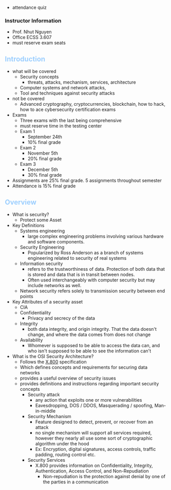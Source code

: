 - attendance quiz

### Instructor Information

- Prof. Nhut Nguyen
- Office ECSS 3.607
- must reserve exam seats

## <span style="color:#9dcfff">Introduction</span>

- what will be covered
  - Security concepts
    - threats, attacks, mechanism, services, architecture
  - Computer systems and network attacks,
  - Tool and techniques against security attacks
- not be covered
  - Advanced cryptography, cryptocurrencies, blockchain, how to hack, how to ace cybersecurity certification exams
- Exams
  - Three exams with the last being comprehensive
  - must reserve time in the testing center
  - Exam 1
    - September 24th
    - 10% final grade
  - Exam 2
    - November 5th
    - 20% final grade
  - Exam 3
    - December 5th
    - 30% final grade
- Assignments are 25% final grade. 5 assignments throughout semester
- Attendance is 15% final grade

## <span style="color:#9dcfff">Overview</span>

- What is security?
  - Protect some Asset
- Key Definitions
  - Systems engineering
    - large complex engineering problems involving various hardware and software components.
  - Security Engineering
    - Popularized by Ross Anderson as a branch of systems engineering related to security of real systems
  - Information security
    - refers to the trustworthiness of data. Protection of both data that is stored and data that is in transit between nodes.
    - Often used interchangeably with computer security but may include networks as well.
  - Network security refers solely to transmission security between end points
- Key Attributes of a security asset
  - CIA
  - Confidentiality
    - Privacy and secrecy of the data
  - Integrity
    - both data integrity, and origin integrity. That the data doesn't change, and where the data comes from does not change
  - Availability
    - Whomever is supposed to be able to access the data can, and who isn't supposed to be able to see the information can't
- What is the OSI Security Architecture?
  - Follows the [X.800](X.800-Spec.pdf) specification
  - Which defines concepts and requirements for securing data networks
  - provides a useful overview of security issues
  - provides definitions and instructions regarding important security concepts
    - Security attack
      - any action that exploits one or more vulnerabilities
      - Eavesdropping, DOS / DDOS, Masquerading / spoofing, Man-in-middle
    - Security Mechanism
      - Feature designed to detect, prevent, or recover from an attack
      - no single mechanism will support all services required, however they nearly all use some sort of cryptographic algorithm under the hood
      - Ex: Encryption, digital signatures, access controls, traffic padding, routing control etc.
    - Security Services
      - X.800 provides information on Confidentiality, Integrity, Authentication, Access Control, and Non-Repudiation
        - Non-repudiation is the protection against denial by one of the parties in a communication
